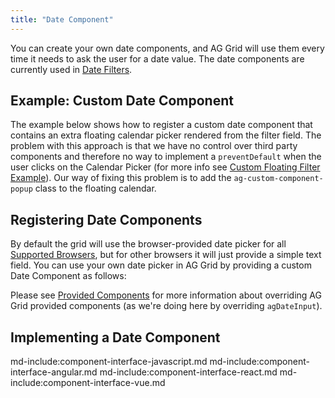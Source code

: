 ```yaml
---
title: "Date Component"
---
```


You can create your own date components, and AG Grid will use them every time it needs to ask the user for a date value. The date components are currently used in [Date Filters](/filter-date/).
  
## Example: Custom Date Component

The example below shows how to register a custom date component that contains an extra floating calendar picker rendered from the filter field. The problem with this approach is that we have no control over third party components and therefore no way to implement a `preventDefault` when the user clicks on the Calendar Picker (for more info see [Custom Floating Filter Example](/component-floating-filter/#example-custom-floating-filter)). Our way of fixing this problem is to add the `ag-custom-component-popup` class to the floating calendar.

<grid-example title='Custom Date Component' name='custom-date' type='mixed' options='{ "extras": ["fontawesome", "flatpickr"] }'></grid-example>

## Registering Date Components

By default the grid will use the browser-provided date picker for all [Supported Browsers](/supported-browsers/), but for other browsers it will just provide a simple text field. You can use your own date picker in AG Grid by providing a custom Date Component as follows:

Please see [Provided Components](../components/#grid-provided-components) for more information about overriding AG Grid provided components (as we're doing here
by overriding `agDateInput`).

## Implementing a Date Component

md-include:component-interface-javascript.md
md-include:component-interface-angular.md
md-include:component-interface-react.md
md-include:component-interface-vue.md

<framework-specific-section frameworks="javascript,angular,vue">
<interface-documentation interfaceName='IDateParams' overrideSrc='component-date/resources/dateParams.json' ></interface-documentation>
</framework-specific-section>
